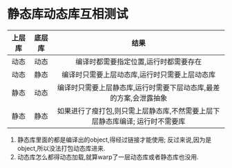 # 静态库动态库互相测试

| 上层库 | 底层库 |                                     结果                                     |
| :----: | :----: | :--------------------------------------------------------------------------: |
|  动态  |  动态  |                    编译时都需要指定位置,运行时都需要存在                     |
|  动态  |  静态  |                编译时只需要上层动态库,运行时只需要上层动态库                 |
|  静态  |  动态  |      编译时只需要上层静态库,运行时需要下层动态库,最差的方案,会泄露抽象       |
|  静态  |  静态  | 如果进行了瘦打包,则只需上层静态库,不然需要上层下层静态库编译; 运行时不需要库 |

1. 静态库里面的都是编译出的object,得经过链接才能使用; 反过来说,因为是object,所以没法打包动态库进来.
2. 动态库怎么都得动态加载,就算warp了一层动态库或者静态库也没用.
